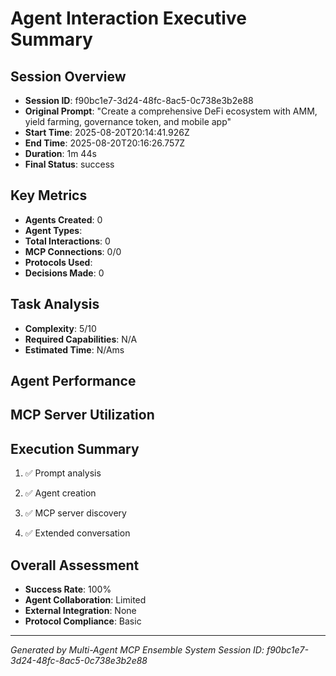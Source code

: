 # Agent Interaction Executive Summary

## Session Overview
- **Session ID**: f90bc1e7-3d24-48fc-8ac5-0c738e3b2e88
- **Original Prompt**: "Create a comprehensive DeFi ecosystem with AMM, yield farming, governance token, and mobile app"
- **Start Time**: 2025-08-20T20:14:41.926Z
- **End Time**: 2025-08-20T20:16:26.757Z
- **Duration**: 1m 44s
- **Final Status**: success

## Key Metrics
- **Agents Created**: 0
- **Agent Types**: 
- **Total Interactions**: 0
- **MCP Connections**: 0/0
- **Protocols Used**: 
- **Decisions Made**: 0

## Task Analysis
- **Complexity**: 5/10
- **Required Capabilities**: N/A
- **Estimated Time**: N/Ams

## Agent Performance


## MCP Server Utilization


## Execution Summary

1. ✅ Prompt analysis

2. ✅ Agent creation

3. ✅ MCP server discovery

4. ✅ Extended conversation


## Overall Assessment
- **Success Rate**: 100%
- **Agent Collaboration**: Limited
- **External Integration**: None
- **Protocol Compliance**: Basic

---
*Generated by Multi-Agent MCP Ensemble System*
*Session ID: f90bc1e7-3d24-48fc-8ac5-0c738e3b2e88*

